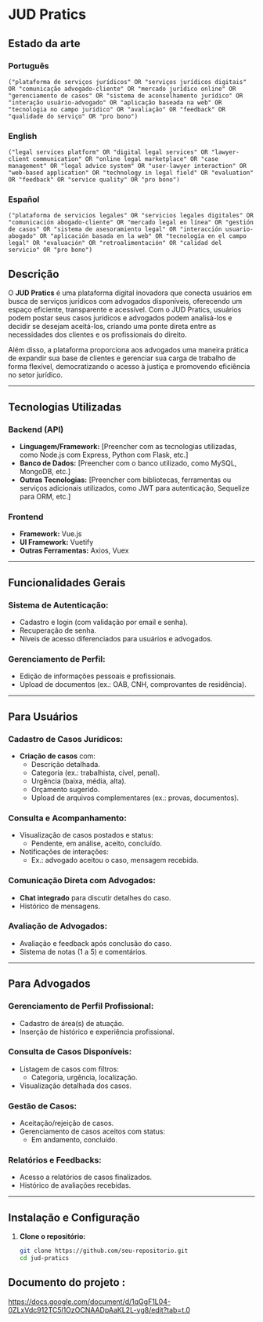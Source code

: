 # JUD Pratics
## Estado da arte
### Português
```
("plataforma de serviços jurídicos" OR "serviços jurídicos digitais" OR "comunicação advogado-cliente" OR "mercado jurídico online" OR "gerenciamento de casos" OR "sistema de aconselhamento jurídico" OR "interação usuário-advogado" OR "aplicação baseada na web" OR "tecnologia no campo jurídico" OR "avaliação" OR "feedback" OR "qualidade do serviço" OR "pro bono")
```
### English
```
("legal services platform" OR "digital legal services" OR "lawyer-client communication" OR "online legal marketplace" OR "case management" OR "legal advice system" OR "user-lawyer interaction" OR "web-based application" OR "technology in legal field" OR "evaluation" OR "feedback" OR "service quality" OR "pro bono")
```
### Español
```
("plataforma de servicios legales" OR "servicios legales digitales" OR "comunicación abogado-cliente" OR "mercado legal en línea" OR "gestión de casos" OR "sistema de asesoramiento legal" OR "interacción usuario-abogado" OR "aplicación basada en la web" OR "tecnología en el campo legal" OR "evaluación" OR "retroalimentación" OR "calidad del servicio" OR "pro bono")
```
## Descrição

O **JUD Pratics** é uma plataforma digital inovadora que conecta usuários em busca de serviços jurídicos com advogados disponíveis, oferecendo um espaço eficiente, transparente e acessível. Com o JUD Pratics, usuários podem postar seus casos jurídicos e advogados podem analisá-los e decidir se desejam aceitá-los, criando uma ponte direta entre as necessidades dos clientes e os profissionais do direito.

Além disso, a plataforma proporciona aos advogados uma maneira prática de expandir sua base de clientes e gerenciar sua carga de trabalho de forma flexível, democratizando o acesso à justiça e promovendo eficiência no setor jurídico.

---

## Tecnologias Utilizadas

### Backend (API)
- **Linguagem/Framework:** [Preencher com as tecnologias utilizadas, como Node.js com Express, Python com Flask, etc.]
- **Banco de Dados:** [Preencher com o banco utilizado, como MySQL, MongoDB, etc.]
- **Outras Tecnologias:** [Preencher com bibliotecas, ferramentas ou serviços adicionais utilizados, como JWT para autenticação, Sequelize para ORM, etc.]

### Frontend
- **Framework:** Vue.js
- **UI Framework:** Vuetify
- **Outras Ferramentas:** Axios, Vuex
---

## Funcionalidades Gerais

### Sistema de Autenticação:
- Cadastro e login (com validação por email e senha).
- Recuperação de senha.
- Níveis de acesso diferenciados para usuários e advogados.

### Gerenciamento de Perfil:
- Edição de informações pessoais e profissionais.
- Upload de documentos (ex.: OAB, CNH, comprovantes de residência).

---

## Para Usuários

### Cadastro de Casos Jurídicos:
- **Criação de casos** com:
  - Descrição detalhada.
  - Categoria (ex.: trabalhista, cível, penal).
  - Urgência (baixa, média, alta).
  - Orçamento sugerido.
  - Upload de arquivos complementares (ex.: provas, documentos).
  
### Consulta e Acompanhamento:
- Visualização de casos postados e status:
  - Pendente, em análise, aceito, concluído.
- Notificações de interações:
  - Ex.: advogado aceitou o caso, mensagem recebida.

### Comunicação Direta com Advogados:
- **Chat integrado** para discutir detalhes do caso.
- Histórico de mensagens.

### Avaliação de Advogados:
- Avaliação e feedback após conclusão do caso.
- Sistema de notas (1 a 5) e comentários.

---

## Para Advogados

### Gerenciamento de Perfil Profissional:
- Cadastro de área(s) de atuação.
- Inserção de histórico e experiência profissional.

### Consulta de Casos Disponíveis:
- Listagem de casos com filtros:
  - Categoria, urgência, localização.
- Visualização detalhada dos casos.

### Gestão de Casos:
- Aceitação/rejeição de casos.
- Gerenciamento de casos aceitos com status:
  - Em andamento, concluído.

### Relatórios e Feedbacks:
- Acesso a relatórios de casos finalizados.
- Histórico de avaliações recebidas.

---

## Instalação e Configuração

1. **Clone o repositório:**
   ```bash
   git clone https://github.com/seu-repositorio.git
   cd jud-pratics

## Documento do projeto :
 https://docs.google.com/document/d/1qGgF1L04-0ZLxVdc912TC5l1OzOCNAADpAaKL2L-yg8/edit?tab=t.0
